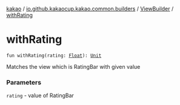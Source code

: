 [kakao](../../index.md) / [io.github.kakaocup.kakao.common.builders](../index.md) / [ViewBuilder](index.md) / [withRating](./with-rating.md)

# withRating

`fun withRating(rating: `[`Float`](https://kotlinlang.org/api/latest/jvm/stdlib/kotlin/-float/index.html)`): `[`Unit`](https://kotlinlang.org/api/latest/jvm/stdlib/kotlin/-unit/index.html)

Matches the view which is RatingBar with given value

### Parameters

`rating` - value of RatingBar